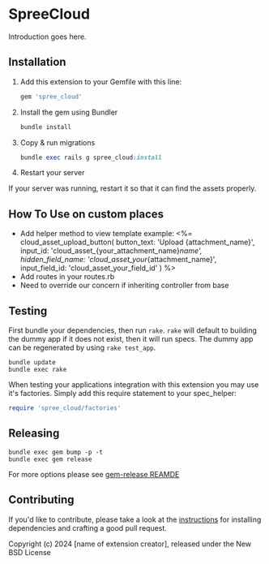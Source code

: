# SpreeCloud

Introduction goes here.

## Installation

1. Add this extension to your Gemfile with this line:

    ```ruby
    gem 'spree_cloud'
    ```

2. Install the gem using Bundler

    ```ruby
    bundle install
    ```

3. Copy & run migrations

    ```ruby
    bundle exec rails g spree_cloud:install
    ```

4. Restart your server

  If your server was running, restart it so that it can find the assets properly.


## How To Use on custom places

- Add helper method to view template
    example:
    <%= cloud_asset_upload_button(
    button_text: 'Upload {attachment_name}',
    input_id: 'cloud_asset_{your_attachment_name}_name',
    hidden_field_name: 'cloud_asset_your_{attachment_name}',
    input_field_id: 'cloud_asset_your_field_id'
    ) %>
    <input type="hidden" id="cloud_asset_your_field_id" name="cloud_asset[{attachment_name}]" />
- Add routes in your routes.rb
- Need to override our concern if inheriting controller from base


## Testing

First bundle your dependencies, then run `rake`. `rake` will default to building the dummy app if it does not exist, then it will run specs. The dummy app can be regenerated by using `rake test_app`.

```shell
bundle update
bundle exec rake
```

When testing your applications integration with this extension you may use it's factories.
Simply add this require statement to your spec_helper:

```ruby
require 'spree_cloud/factories'
```

## Releasing

```shell
bundle exec gem bump -p -t
bundle exec gem release
```

For more options please see [gem-release REAMDE](https://github.com/svenfuchs/gem-release)

## Contributing

If you'd like to contribute, please take a look at the
[instructions](CONTRIBUTING.md) for installing dependencies and crafting a good
pull request.

Copyright (c) 2024 [name of extension creator], released under the New BSD License

